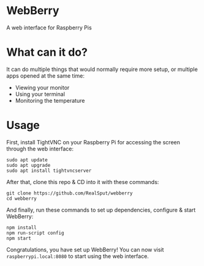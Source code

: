 # WebBerry
A web interface for Raspberry Pis

# What can it do?
It can do multiple things that would normally require more setup, or multiple apps opened at the same time:
- Viewing your monitor
- Using your terminal
- Monitoring the temperature

# Usage
First, install TightVNC on your Raspberry Pi for accessing the screen through the web interface:
```
sudo apt update
sudo apt upgrade
sudo apt install tightvncserver
```

After that, clone this repo & CD into it with these commands:
```
git clone https://github.com/RealSput/webberry
cd webberry
```

And finally, run these commands to set up dependencies, configure & start WebBerry:
```
npm install
npm run-script config
npm start
```

Congratulations, you have set up WebBerry! You can now visit `raspberrypi.local:8080` to start using the web interface.
